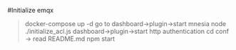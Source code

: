 #Initialize emqx
> docker-compose up -d
> go to dashboard->plugin->start mnesia
> node ./initialize_acl.js
> dashboard->plugin->start http authentication
> cd conf -> read README.md 
> npm start
